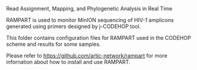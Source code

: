 Read Assignment, Mapping, and Phylogenetic Analysis in Real Time

RAMPART is used to monitor MinION sequencing of HIV-1 amplicons generated using primers designed by j-CODEHOP tool.

This folder contains configuration files for RAMPART used in the CODEHOP scheme and results for some samples.

Please refer to https://github.com/artic-network/rampart for more infornation about how to install and use RAMPART.

